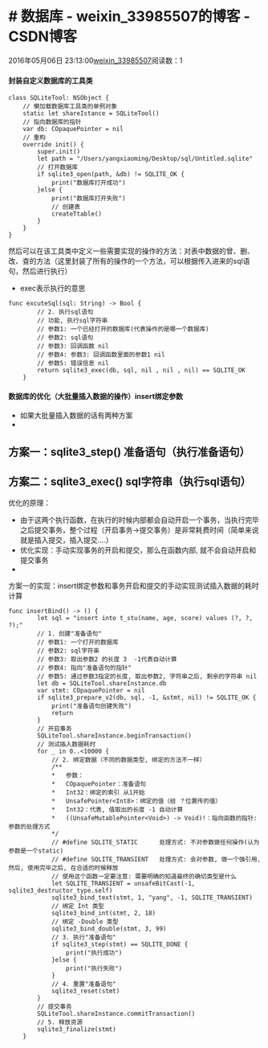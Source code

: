 # # 数据库 - weixin_33985507的博客 - CSDN博客
2016年05月06日 23:13:00[weixin_33985507](https://me.csdn.net/weixin_33985507)阅读数：1
#### 封装自定义数据库的工具类
```
class SQLiteTool: NSObject {
    // 懒加载数据库工具类的单例对象
    static let shareIstance = SQLiteTool()
    // 指向数据库的指针
    var db: COpaquePointer = nil
    // 重构
    override init() {
        super.init()
        let path = "/Users/yangxiaoming/Desktop/sql/Untitled.sqlite"
        // 打开数据库
        if sqlite3_open(path, &db) != SQLITE_OK {
            print("数据库打开成功")
        }else {
            print("数据库打开失败")
            // 创建表
            createTtable()
        }
    }
}
```
然后可以在该工具类中定义一些需要实现的操作的方法：对表中数据的曾、删、改、查的方法（这里封装了所有的操作的一个方法，可以根据传入进来的sql语句，然后进行执行）
- exec表示执行的意思
```
func excuteSql(sql: String) -> Bool {
        // 2. 执行sql语句
        // 功能, 执行sql字符串
        // 参数1: 一个已经打开的数据库(代表操作的是哪一个数据库)
        // 参数2: sql语句
        // 参数3: 回调函数 nil
        // 参数4: 参数3: 回调函数里面的参数1 nil
        // 参数5: 错误信息 nil
        return sqlite3_exec(db, sql, nil , nil , nil) == SQLITE_OK
    }
```
#### 数据库的优化（大批量插入数据的操作）insert绑定参数
- 如果大批量插入数据的话有两种方案
- 
方案一：sqlite3_step() 准备语句（执行准备语句）
- 
方案二：sqlite3_exec() sql字符串（执行sql语句）
- 
优化的原理：
- 由于这两个执行函数，在执行的时候内部都会自动开启一个事务，当执行完毕之后提交事务，整个过程（开启事务->提交事务）是非常耗费时间（简单来说就是插入提交，插入提交....）
- 优化实现：手动实现事务的开启和提交，那么在函数内部, 就不会自动开启和提交事务
- 
方案一的实现：insert绑定参数和事务开启和提交的手动实现测试插入数据的耗时计算
```
func insertBind() -> () {
        let sql = "insert into t_stu(name, age, score) values (?, ?, ?);"
        // 1. 创建"准备语句"
        // 参数1: 一个打开的数据库
        // 参数2: sql字符串
        // 参数3: 取出参数2 的长度 3  -1代表自动计算
        // 参数4: 指向"准备语句的指针"
        // 参数5: 通过参数3指定的长度, 取出参数2, 字符串之后, 剩余的字符串 nil
        let db = SQLiteTool.shareInstance.db
        var stmt: COpaquePointer = nil
        if sqlite3_prepare_v2(db, sql, -1, &stmt, nil) != SQLITE_OK {
            print("准备语句创建失败")
            return
        }
        // 开启事务
        SQLiteTool.shareInstance.beginTransaction()
        // 测试插入数据耗时
        for _ in 0..<10000 {
            // 2. 绑定数据（不同的数据类型, 绑定的方法不一样）
            /**
            *   参数：
            *   COpaquePointer：准备语句
            *   Int32：绑定的索引 从1开始
            *   UnsafePointer<Int8>：绑定的值（给 ？位置传的值）
            *   Int32：代表, 值取出的长度 -1 自动计算
            *   ((UnsafeMutablePointer<Void>) -> Void)!：指向函数的指针: 参数的处理方式
            */
            // #define SQLITE_STATIC      处理方式: 不对参数做任何操作(认为参数是一个static)
            // #define SQLITE_TRANSIENT   处理方式: 会对参数, 做一个强引用, 然后, 使用完毕之后, 在合适的时候释放
            // 使用这个函数一定要注意: 需要明确的知道最终的确切类型是什么
            let SQLITE_TRANSIENT = unsafeBitCast(-1, sqlite3_destructor_type.self)
            sqlite3_bind_text(stmt, 1, "yang", -1, SQLITE_TRANSIENT)
            // 绑定 Int 类型
            sqlite3_bind_int(stmt, 2, 18)
            // 绑定 -Double 类型
            sqlite3_bind_double(stmt, 3, 99)
            // 3. 执行"准备语句"
            if sqlite3_step(stmt) == SQLITE_DONE {
                print("执行成功")
            }else {
                print("执行失败")
            }
            // 4. 重置"准备语句"
            sqlite3_reset(stmt)
        }
        // 提交事务
        SQLiteTool.shareInstance.commitTransaction()
        // 5. 释放资源
        sqlite3_finalize(stmt)
    }
```
